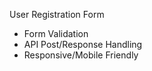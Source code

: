 User Registration Form

- Form Validation
- API Post/Response Handling
- Responsive/Mobile Friendly
